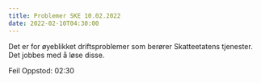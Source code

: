 ```yaml
---
title: Problemer SKE 10.02.2022
date: 2022-02-10T04:30:00
---
```


Det er for øyeblikket driftsproblemer som berører Skatteetatens tjenester. Det jobbes med å løse disse.

Feil Oppstod: 02:30
